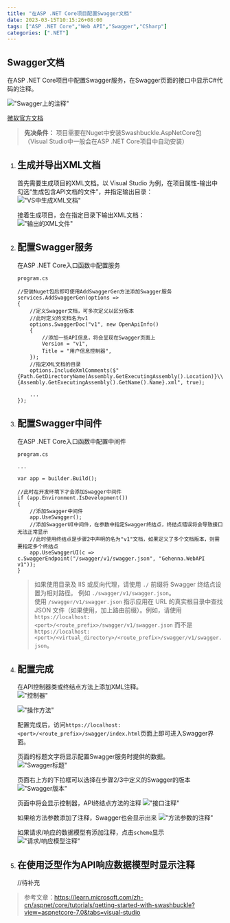 ```yaml
---
title: "在ASP .NET Core项目配置Swagger文档"
date: 2023-03-15T10:15:26+08:00
tags: ["ASP .NET Core","Web API","Swagger","CSharp"]
categories: [".NET"]
---
```


## Swagger文档
在ASP .NET Core项目中配置Swagger服务，在Swagger页面的接口中显示C#代码的注释。

!["Swagger上的注释"](./Swagger.png "Swagger上的注释")

[微软官方文档](https://learn.microsoft.com/zh-cn/aspnet/core/tutorials/getting-started-with-swashbuckle?view=aspnetcore-6.0&tabs=visual-studio)

> **先决条件：** 项目需要在Nuget中安装Swashbuckle.AspNetCore包（Visual Studio中一般会在ASP .NET Core项目中自动安装）

1. ## 生成并导出XML文档
    首先需要生成项目的XML文档。以 Visual Studio 为例，在项目属性-输出中勾选“生成包含API文档的文件”，并指定输出目录：  
    !["VS中生成XML文档"](./%E6%89%B9%E6%B3%A8%202023-03-15%20114205.png "VS中生成XML文档")
    
    接着生成项目，会在指定目录下输出XML文档：  
    !["输出的XML文件"](./%E6%89%B9%E6%B3%A8%202023-03-15%20114559.png "输出的XML文档")

2. ## 配置Swagger服务
    在ASP .NET Core入口函数中配置服务
    ```
    program.cs

    //安装Nuget包后即可使用AddSwaggerGen方法添加Swagger服务
    services.AddSwaggerGen(options =>
    {
        //定义Swagger文档，可多次定义以区分版本
        //此时定义的文档名为v1
        options.SwaggerDoc("v1", new OpenApiInfo()
        {
            //添加一些API信息，将会呈现在Swagger页面上
            Version = "v1",
            Title = "用户信息控制器",
        });
        //指定XML文档的目录
        options.IncludeXmlComments($"{Path.GetDirectoryName(Assembly.GetExecutingAssembly().Location)}\\{Assembly.GetExecutingAssembly().GetName().Name}.xml", true);

        ...
    });
    ```

3. ## 配置Swagger中间件
    在ASP .NET Core入口函数中配置中间件
    ```
    program.cs 

    ...

    var app = builder.Build();

    //此时在开发环境下才会添加Swagger中间件
    if (app.Environment.IsDevelopment())
    {
        //添加Swagger中间件
        app.UseSwagger();
        //添加SwaggerUI中间件，在参数中指定Swagger终结点，终结点错误将会导致接口无法正常显示
        //此时使用终结点是步骤2中声明的名为"v1"文档，如果定义了多个文档版本，则需要指定多个终结点
        app.UseSwaggerUI(c => c.SwaggerEndpoint("/swagger/v1/swagger.json", "Gehenna.WebAPI v1"));
    }
    ```
    > 如果使用目录及 IIS 或反向代理，请使用 `./` 前缀将 Swagger 终结点设置为相对路径。 例如 `./swagger/v1/swagger.json`。   
    使用 `/swagger/v1/swagger.json` 指示应用在 URL 的真实根目录中查找 JSON 文件（如果使用，加上路由前缀）。例如，请使用 `https://localhost:<port>/<route_prefix>/swagger/v1/swagger.json` 而不是 `https://localhost:<port>/<virtual_directory>/<route_prefix>/swagger/v1/swagger.json`。

4. ## 配置完成
    在API控制器类或终结点方法上添加XML注释。  
    !["控制器"](./%E6%89%B9%E6%B3%A8%202023-03-15%20132717.png "给控制器上添加注释")
    
    !["操作方法"](./%E6%89%B9%E6%B3%A8%202023-03-15%20133059.png "给控制器操作方法添加注释")

    配置完成后，访问`https://localhost:<port>/<route_prefix>/swagger/index.html`页面上即可进入Swagger界面。

    页面的标题文字将显示配置Swagger服务时提供的数据。  
    !["Swagger标题"](./%E6%89%B9%E6%B3%A8%202023-03-15%20131501.png "Swagger页面标题")

    页面右上方的下拉框可以选择在步骤2/3中定义的Swagger的版本  
    !["Swagger版本"](./%E6%89%B9%E6%B3%A8%202023-03-15%20131659.png "Swagger版本")

    页面中将会显示控制器，API终结点方法的注释
    !["接口注释"](./%E6%89%B9%E6%B3%A8%202023-03-15%20133350.png "接口注释")

    如果给方法参数添加了注释，Swagger也会显示出来
    !["方法参数的注释"](./%E6%89%B9%E6%B3%A8%202023-03-15%20133508.png "方法参数的注释")

    如果请求/响应的数据模型有添加注释，点击`scheme`显示
    !["请求/响应模型注释"](./%E6%89%B9%E6%B3%A8%202023-03-15%20134114.png "请求/响应模型注释")

5. ## 在使用泛型作为API响应数据模型时显示注释
    //待补充

> 参考文章：https://learn.microsoft.com/zh-cn/aspnet/core/tutorials/getting-started-with-swashbuckle?view=aspnetcore-7.0&tabs=visual-studio